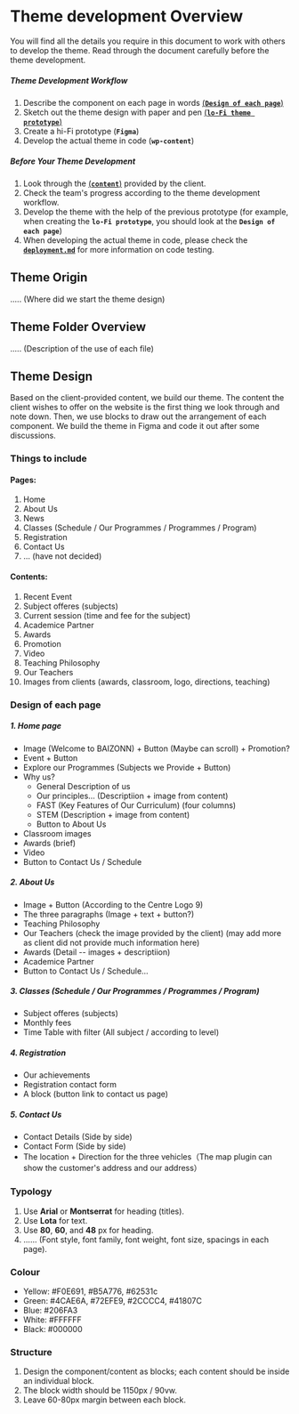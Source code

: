 # Theme development Overview
You will find all the details you require in this document to work with others to develop the theme. Read through the document carefully before the theme development.

##### Theme Development Workflow
1. Describe the component on each page in words [(**`Design of each page`**)](#design-of-each-page)
2. Sketch out the theme design with paper and pen [(**`lo-Fi theme prototype`**)](https://github.com/Tianyi2/2023_SP51_CMS_GroupB/tree/main/lo-Fi%20theme%20prototype)
3. Create a hi-Fi prototype (**`Figma`**)
4. Develop the actual theme in code (**`wp-content`**)

#####  Before Your Theme Development
1. Look through the [(**`content`**)](https://github.com/Tianyi2/2023_SP51_CMS_GroupB/tree/main/A01%20Content%20for%20Students) provided by the client.
2. Check the team's progress according to the theme development workflow.
3. Develop the theme with the help of the previous prototype (for example, when creating the **`lo-Fi prototype`**, you should look at the **`Design of each page`**)
4. When developing the actual theme in code, please check the [**`deployment.md`**](https://github.com/Tianyi2/2023_SP51_CMS_GroupB/blob/main/deployment.md) for more information on code testing. 


## Theme Origin
..... (Where did we start the theme design)


## Theme Folder Overview
..... (Description of the use of each file)


## Theme Design
Based on the client-provided content, we build our theme. The content the client wishes to offer on the website is the first thing we look through and note down. Then, we use blocks to draw out the arrangement of each component. We build the theme in Figma and code it out after some discussions.


### Things to include
#### Pages: 
1. Home 
2. About Us
3. News 
4. Classes (Schedule / Our Programmes / Programmes / Program)
5. Registration 
6. Contact Us
7. ... (have not decided)

#### Contents: 
1. Recent Event
2. Subject offeres (subjects)
3. Current session (time and fee for the subject)
4. Academice Partner
5. Awards
6. Promotion
7. Video
8. Teaching Philosophy
9. Our Teachers
10. Images from clients (awards, classroom, logo, directions, teaching)


### Design of each page
##### 1. Home page
  - Image (Welcome to BAIZONN) + Button (Maybe can scroll) + Promotion?
  - Event + Button
  - Explore our Programmes (Subjects we Provide + Button)
  - Why us?
    - General Description of us
    - Our principles… (Descriptiion + image from content)
    - FAST (Key Features of Our Curriculum) (four columns)
    - STEM (Description + image from content)
    - Button to About Us
  - Classroom images
  - Awards (brief)
  - Video
  - Button to Contact Us / Schedule

##### 2. About Us
  - Image + Button (According to the Centre Logo 9) 
  - The three paragraphs (Image + text + button?)
  - Teaching Philosophy
  - Our Teachers (check the image provided by the client) (may add more as client did not provide much information here)
  - Awards (Detail -- images + descriptiion)
  - Academice Partner
  - Button to Contact Us / Schedule…

##### 3. Classes (Schedule / Our Programmes / Programmes / Program)
  - Subject offeres (subjects)
  - Monthly fees
  - Time Table with filter (All subject / according to level)

##### 4. Registration
  - Our achievements
  - Registration contact form
  - A block (button link to contact us page)

##### 5. Contact Us
  - Contact Details (Side by side)
  - Contact Form (Side by side)
  - The location + Direction for the three vehicles（The map plugin can show the customer's address and our address）


### Typology
1. Use **Arial** or **Montserrat** for heading (titles).
2. Use **Lota** for text.
3. Use **80**, **60**, and **48** px for heading.
4. ...... (Font style, font family, font weight, font size, spacings in each page).


### Colour
- Yellow: #F0E691, #B5A776, #62531c
- Green: #4CAE6A, #72EFE9, #2CCCC4, #41807C
- Blue: #206FA3
- White: #FFFFFF
- Black: #000000


### Structure
1. Design the component/content as blocks; each content should be inside an individual block.
2. The block width should be 1150px / 90vw.
3. Leave 60-80px margin between each block.


